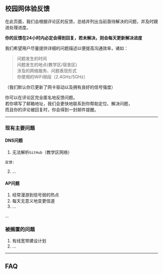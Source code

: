 ## 校园网体验反馈

在此页面，我们会根据评论区的反馈，总结并列出当前亟待解决的问题，并及时跟进处理进度。

**你的反馈在24小时内必定会得到回复，若未解决，则会每天更新解决进度**

我们希望用户尽量提供详细的问题描述以便提高沟通效率，诸如：

> 问题发生的时间  
> 问题发生的地点(教学区/宿舍区)  
> 涉及的网络服务、问题表现形式  
> 你使用的WiFi频段（2.4GHz/5GHz）

（我们默认你已更新了网卡驱动以及拥有良好的信号强度）  

你可以在评论区完全匿名地反馈问题。  
若你填写了邮箱地址，我们会更快地联系到你帮助定位、解决问题，  
而且你的评论被回复时，你会得到一封邮件提醒。

---

### 现有主要问题

#### DNS问题

1. 无法解析`GitHub`（教学区网络）

```
反馈:

```

2. ...

#### AP问题

1. 经常漫游到信号弱的热点
2. 每天无意义地变更信道
3. ...

...

### 被搁置的问题

1. 有线宽带建设计划
2. ...

---

## FAQ
